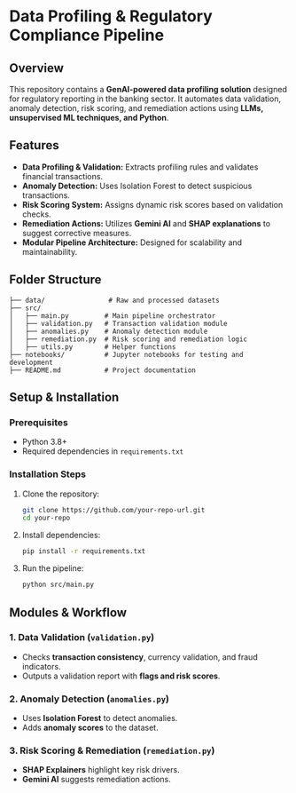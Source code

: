 # Data Profiling & Regulatory Compliance Pipeline

## Overview
This repository contains a **GenAI-powered data profiling solution** designed for regulatory reporting in the banking sector. It automates data validation, anomaly detection, risk scoring, and remediation actions using **LLMs, unsupervised ML techniques, and Python**.

## Features
- **Data Profiling & Validation:** Extracts profiling rules and validates financial transactions.
- **Anomaly Detection:** Uses Isolation Forest to detect suspicious transactions.
- **Risk Scoring System:** Assigns dynamic risk scores based on validation checks.
- **Remediation Actions:** Utilizes **Gemini AI** and **SHAP explanations** to suggest corrective measures.
- **Modular Pipeline Architecture:** Designed for scalability and maintainability.

## Folder Structure
```
├── data/                # Raw and processed datasets
├── src/
│   ├── main.py         # Main pipeline orchestrator
│   ├── validation.py   # Transaction validation module
│   ├── anomalies.py    # Anomaly detection module
│   ├── remediation.py  # Risk scoring and remediation logic
│   ├── utils.py        # Helper functions
├── notebooks/          # Jupyter notebooks for testing and development
├── README.md           # Project documentation
```

## Setup & Installation
### Prerequisites
- Python 3.8+
- Required dependencies in `requirements.txt`

### Installation Steps
1. Clone the repository:
   ```bash
   git clone https://github.com/your-repo-url.git
   cd your-repo
   ```
2. Install dependencies:
   ```bash
   pip install -r requirements.txt
   ```
3. Run the pipeline:
   ```bash
   python src/main.py
   ```

## Modules & Workflow
### **1. Data Validation (`validation.py`)**
- Checks **transaction consistency**, currency validation, and fraud indicators.
- Outputs a validation report with **flags and risk scores**.

### **2. Anomaly Detection (`anomalies.py`)**
- Uses **Isolation Forest** to detect anomalies.
- Adds **anomaly scores** to the dataset.

### **3. Risk Scoring & Remediation (`remediation.py`)**
- **SHAP Explainers** highlight key risk drivers.
- **Gemini AI** suggests remediation actions.



